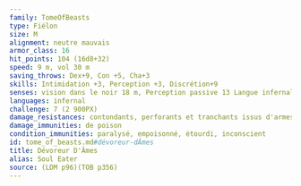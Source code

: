 ```yaml
---
family: TomeOfBeasts
type: Fiélon
size: M
alignment: neutre mauvais
armor_class: 16
hit_points: 104 (16d8+32)
speed: 9 m, vol 30 m
saving_throws: Dex+9, Con +5, Cha+3
skills: Intimidation +3, Perception +3, Discrétion+9
senses: vision dans le noir 18 m, Perception passive 13 Langue infernal
languages: infernal
challenge: 7 (2 900PX)
damage_resistances: contondants, perforants et tranchants issus d'armes non magiques
damage_immunities: de poison
condition_immunities: paralysé, empoisonné, étourdi, inconscient
id: tome_of_beasts.md#dévoreur-dÂmes
title: Dévoreur D'Âmes
alias: Soul Eater
source: (LDM p96)(TOB p356)
---
```


